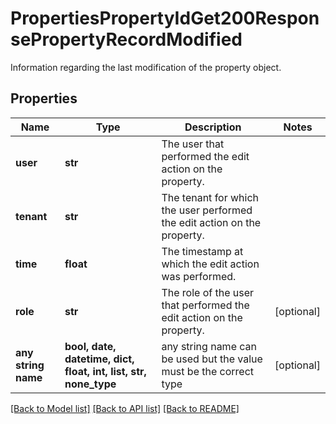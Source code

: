 # PropertiesPropertyIdGet200ResponsePropertyRecordModified

Information regarding the last modification of the property object.

## Properties
Name | Type | Description | Notes
------------ | ------------- | ------------- | -------------
**user** | **str** | The user that performed the edit action on the property. | 
**tenant** | **str** | The tenant for which the user performed the edit action on the property. | 
**time** | **float** | The timestamp at which the edit action was performed. | 
**role** | **str** | The role of the user that performed the edit action on the property. | [optional] 
**any string name** | **bool, date, datetime, dict, float, int, list, str, none_type** | any string name can be used but the value must be the correct type | [optional]

[[Back to Model list]](../README.md#documentation-for-models) [[Back to API list]](../README.md#documentation-for-api-endpoints) [[Back to README]](../README.md)


